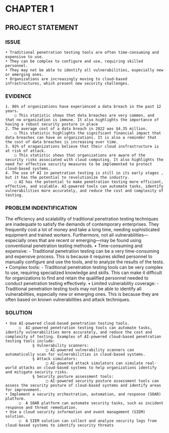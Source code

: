 # CHAPTER 1
## PROJECT STATEMENT

### ISSUE
	• Traditional penetration testing tools are often time-consuming and expensive to use.
	• They can be complex to configure and use, requiring skilled personnel.
	• They may not be able to identify all vulnerabilities, especially new or emerging ones.
	• Organizations are increasingly moving to cloud-based infrastructures, which present new security challenges.

### EVIDENCE
	1. 86% of organizations have experienced a data breach in the past 12 years.
		○ This statistic shows that data breaches are very common, and that no organization is immune. It also highlights the importance of having a robust security posture in place
	2. The average cost of a data breach in 2022 was $4.35 million.
		○ This statistic highlights the significant financial impact that data breaches can have on organizations. It is also a reminder that the cost of data breaches is increasing over time.
	3. 92% of oraganizations believe that their cloud insfrastructure is at risk of attack.
		○ This statistic shows that organizations are aware of the security risks associated with cloud computing. It also highlights the need for effective security measures to be implemented to protect cloud-based systems.
	4. The use of AI in penetration testing is still in its early stages , but it has the potential to revolutionize the industry.
		○ AI has the potential to make penetration testing more efficient, effective, and scalable. AI-powered tools can automate tasks, identify vulnerabilities more accurately, and reduce the cost and complexity of testing.
	
### PROBLEM INDENTIFICATION
The efficiency and scalability of traditional penetration testing techniques are inadequate to satisfy the demands of contemporary enterprises. They frequently cost a lot of money and take a long time, needing sophisticated equipment and trained workers. Furthermore, not all vulnerabilities—especially ones that are recent or emerging—may be found using conventional penetration testing methods.
	• Time-consuming and expensive: 
       - Traditional penetration testing can be a very time-consuming and expensive process. This is because it requires skilled personnel to manually configure and use the tools, and to analyze the results of the tests.
	• Complex tools: 
       - Traditional penetration testing tools can be very complex to use, requiring specialized knowledge and skills. This can make it difficult for organizations to find and retain the qualified personnel needed to conduct penetration testing effectively.
	• Limited vulnerability coverage: 
       - Traditional penetration testing tools may not be able to identify all vulnerabilities, especially new or emerging ones. This is because they are often based on known vulnerabilities and attack techniques.


### SOLUTION
	• Use AI-powered cloud-based penetration testing tools.
		  ○  AI-powered penetration testing tools can automate tasks, identify vulnerabilities more accurately, and reduce the cost and complexity of testing. Examples of AI-powered cloud-based penetration testing tools include:
    			§ Vulnerability scanners: 
    				  □ AI-powered vulnerability scanners can automatically scan for vulnerabilities in cloud-based systems.
    			§ Attack simulators: 
    				  □ AI-powered attack simulators can simulate real-world attacks on cloud-based systems to help organizations identify and mitigate security risks.
    			§ Security posture assessment tools: 
    				  □ AI-powered security posture assessment tools can assess the security posture of cloud-based systems and identify areas for improvement.
	• Implement a security orchestration, automation, and response (SOAR) platform.
		  ○  A SOAR platform can automate security tasks, such as incident response and threat remediation.
	• Use a cloud security information and event management (SIEM) solution.
		  ○  A SIEM solution can collect and analyze security logs from cloud-based systems to identify security threats
